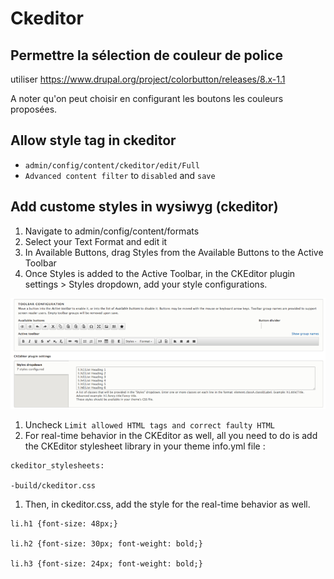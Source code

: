 # Ckeditor
## Permettre la sélection de couleur de police
utiliser https://www.drupal.org/project/colorbutton/releases/8.x-1.1

A noter qu'on peut choisir en configurant les boutons les couleurs proposées.

## Allow style tag in ckeditor
- ```admin/config/content/ckeditor/edit/Full```
- ```Advanced content filter``` to ```disabled``` and ```save```

## Add custome styles in wysiwyg (ckeditor)

1. Navigate to admin/config/content/formats
1. Select your Text Format and edit it
1. In Available Buttons, drag Styles from the Available Buttons to the Active Toolbar
1. Once Styles is added to the Active Toolbar, in the CKEditor plugin settings > Styles dropdown, add your style configurations.

![](/static/img/ckeditor-styles.png)

1. Uncheck `Limit allowed HTML tags and correct faulty HTML`
1. For real-time behavior in the CKEditor as well, all you need to do is add the CKEditor stylesheet library in your theme info.yml file :
```
ckeditor_stylesheets:

-build/ckeditor.css
```
1. Then, in ckeditor.css, add the style for the real-time behavior as well.
```
li.h1 {font-size: 48px;}

li.h2 {font-size: 30px; font-weight: bold;}

li.h3 {font-size: 24px; font-weight: bold;}
```

